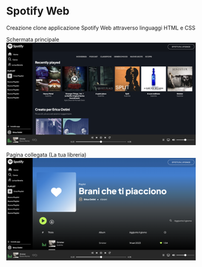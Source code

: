 # Spotify Web 
Creazione clone applicazione Spotify Web attraverso linguaggi HTML e CSS

Schermata principale
![homepage](/img/Screenshot%202024-01-31%20alle%2009.44.44.png)

Pagina collegata (La tua libreria)
![library](/img/Screenshot%202024-02-01%20alle%2016.20.14.png)